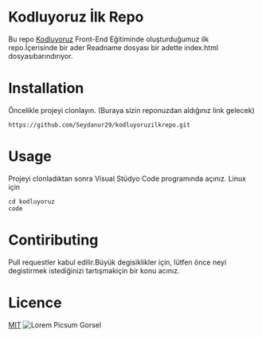 # Kodluyoruz İlk Repo
Bu repo [Kodluyoruz](https://kodluyoruz.org) Front-End Eğitiminde oluşturduğumuz ilk repo.İçerisinde bir ader Readname dosyası bir adette index.html dosyasıbarındırıyor.

# Installation
Öncelikle projeyi clonlayın. (Buraya sizin reponuzdan aldığınız link gelecek)
```
https://github.com/Seydanur29/kodluyoruzilkrepo.git
```
# Usage
Projeyi clonladıktan sonra Visual Stüdyo Code programında açınız.
Linux için 
```
cd kodluyoruz
code
```

# Contiributing
Pull requestler kabul edilir.Büyük degisiklikler için, lütfen önce neyi degistirmek istediğinizi tartışmakiçin bir konu acınız.

# Licence
[MIT](https://kodluyoruz.org)
![Lorem Picsum Gorsel](https://picsum.photos/200/300)
